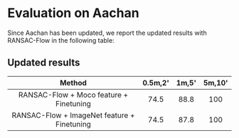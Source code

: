 # Evaluation on Aachan

Since Aachan has been updated, we report the updated results with RANSAC-Flow in the following table: 

## Updated results

| Method | 0.5m,2' | 1m,5' |5m,10' |
| :----:| :----: | :----: |:----: |
| RANSAC-Flow + Moco feature + Finetuning | 74.5 | 88.8 | 100 |
| RANSAC-Flow + ImageNet feature + Finetuning |74.5 | 87.8 | 100 |
